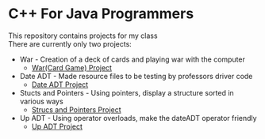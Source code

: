 C++ For Java Programmers
==========
This repository contains projects for my class
<br>There are currently only two projects:
* War - Creation of a deck of cards and playing war with the computer  
  * [War(Card Game) Project](https://github.com/sellnat77/CPPForJava/tree/master/warRev2)
* Date ADT - Made resource files to be testing by professors driver code
  * [Date ADT Project](https://github.com/sellnat77/CPPForJava/tree/master/dateADT)
* Stucts and Pointers - Using pointers, display a structure sorted in various ways  
  * [Strucs and Pointers Project](https://github.com/sellnat77/CPPForJava/tree/master/structsAndPointers)
* Up ADT - Using operator overloads, make the dateADT operator friendly
  * [Up ADT Project](https://github.com/sellnat77/CPPForJava/tree/master/UpDateADT)
